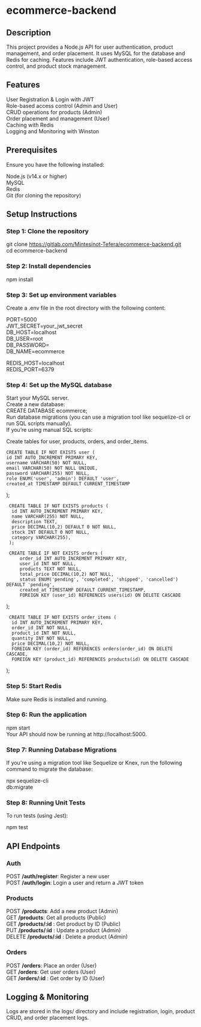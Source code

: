 # ecommerce-backend


## Description
This project provides a Node.js API for user authentication, product management, and order placement. It uses MySQL for the database and Redis for caching. Features include JWT authentication, role-based access control, and product stock management.

## Features
User Registration & Login with JWT  
Role-based access control (Admin and User)  
CRUD operations for products (Admin)  
Order placement and management (User)  
Caching with Redis  
Logging and Monitoring with Winston

## Prerequisites
Ensure you have the following installed:

Node.js (v14.x or higher)  
MySQL  
Redis  
Git (for cloning the repository)  
## Setup Instructions
### Step 1: Clone the repository
git clone https://gitlab.com/Mintesinot-Tefera/ecommerce-backend.git  
cd ecommerce-backend
### Step 2: Install dependencies
npm install
### Step 3: Set up environment variables
Create a .env file in the root directory with the following content:

PORT=5000  
JWT_SECRET=your_jwt_secret  
DB_HOST=localhost  
DB_USER=root  
DB_PASSWORD=  
DB_NAME=ecommerce

REDIS_HOST=localhost  
REDIS_PORT=6379
### Step 4: Set up the MySQL database
Start your MySQL server.  
Create a new database:  
CREATE DATABASE ecommerce;  
Run database migrations (you can use a migration tool like sequelize-cli or run SQL scripts manually).  
If you’re using manual SQL scripts:

Create tables for user, products, orders, and order_items.    

    CREATE TABLE IF NOT EXISTS user (  
    id INT AUTO_INCREMENT PRIMARY KEY,  
    username VARCHAR(50) NOT NULL,  
    email VARCHAR(50) NOT NULL UNIQUE,  
    password VARCHAR(255) NOT NULL,  
    role ENUM('user', 'admin') DEFAULT 'user',  
    created_at TIMESTAMP DEFAULT CURRENT_TIMESTAMP
  );  
  
  
     CREATE TABLE IF NOT EXISTS products (  
      id INT AUTO_INCREMENT PRIMARY KEY,  
      name VARCHAR(255) NOT NULL,  
      description TEXT,  
      price DECIMAL(10,2) DEFAULT 0 NOT NULL,  
      stock INT DEFAULT 0 NOT NULL,  
      category VARCHAR(255),
     );    
     
     CREATE TABLE IF NOT EXISTS orders (  
         order_id INT AUTO_INCREMENT PRIMARY KEY,  
         user_id INT NOT NULL,  
         products TEXT NOT NULL,  
         total_price DECIMAL(10,2) NOT NULL,  
         status ENUM('pending', 'completed', 'shipped', 'cancelled') DEFAULT 'pending',  
         created_at TIMESTAMP DEFAULT CURRENT_TIMESTAMP,  
         FOREIGN KEY (user_id) REFERENCES users(id) ON DELETE CASCADE
  );  

     CREATE TABLE IF NOT EXISTS order_items (  
      id INT AUTO_INCREMENT PRIMARY KEY,  
      order_id INT NOT NULL,  
      product_id INT NOT NULL,  
      quantity INT NOT NULL,  
      price DECIMAL(10,2) NOT NULL,  
      FOREIGN KEY (order_id) REFERENCES orders(order_id) ON DELETE CASCADE,  
      FOREIGN KEY (product_id) REFERENCES products(id) ON DELETE CASCADE
  );
  
### Step 5: Start Redis
Make sure Redis is installed and running.

### Step 6: Run the application
npm start  
Your API should now be running at http://localhost:5000.

### Step 7: Running Database Migrations
If you're using a migration tool like Sequelize or Knex, run the following command to migrate the database:

npx sequelize-cli  
db:migrate
### Step 8: Running Unit Tests
To run tests (using Jest):

npm test
## API Endpoints
### Auth  
POST **/auth/register**: Register a new user  
POST **/auth/login**: Login a user and return a JWT token
### Products
POST **/products**: Add a new product (Admin)  
GET **/products**: Get all products (Public)  
GET **/products/:id** : Get product by ID (Public)  
PUT **/products/:id** : Update a product (Admin)  
DELETE **/products/:id** : Delete a product (Admin)
### Orders
POST **/orders**: Place an order (User)  
GET **/orders**: Get user orders (User)  
GET **/orders/:id** : Get order by ID (User)
## Logging & Monitoring
Logs are stored in the logs/ directory and include registration, login, product CRUD, and order placement logs.